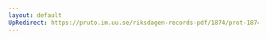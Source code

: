 ```yaml
---
layout: default
UpRedirect: https://pruto.im.uu.se/riksdagen-records-pdf/1874/prot-1874--ak--128/prot-1874--ak--128_001.pdf
---
```


